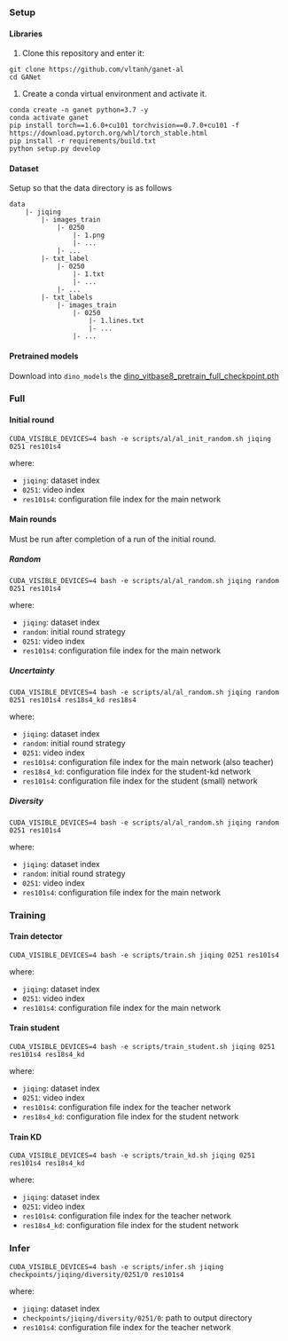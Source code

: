 ### Setup

#### Libraries

1. Clone this repository and enter it:

```shell
git clone https://github.com/vltanh/ganet-al
cd GANet
```

1. Create a conda virtual environment and activate it.

```shell
conda create -n ganet python=3.7 -y
conda activate ganet
pip install torch==1.6.0+cu101 torchvision==0.7.0+cu101 -f https://download.pytorch.org/whl/torch_stable.html
pip install -r requirements/build.txt
python setup.py develop
```

#### Dataset

Setup so that the data directory is as follows

```
data
    |- jiqing
        |- images_train
            |- 0250
                |- 1.png
                |- ...
            |- ...
        |- txt_label
            |- 0250
                |- 1.txt
                |- ...
            |- ...
        |- txt_labels
            |- images_train
                |- 0250
                    |- 1.lines.txt
                    |- ...
                |- ...
```

#### Pretrained models

Download into `dino_models` the [dino_vitbase8_pretrain_full_checkpoint.pth](https://dl.fbaipublicfiles.com/dino/dino_vitbase8_pretrain/dino_vitbase8_pretrain_full_checkpoint.pth)

### Full

#### Initial round

```
CUDA_VISIBLE_DEVICES=4 bash -e scripts/al/al_init_random.sh jiqing 0251 res101s4
```

where:
- `jiqing`: dataset index
- `0251`: video index
- `res101s4`: configuration file index for the main network

#### Main rounds

Must be run after completion of a run of the initial round.

##### Random

```
CUDA_VISIBLE_DEVICES=4 bash -e scripts/al/al_random.sh jiqing random 0251 res101s4
```

where:
- `jiqing`: dataset index
- `random`: initial round strategy
- `0251`: video index
- `res101s4`: configuration file index for the main network

##### Uncertainty

```
CUDA_VISIBLE_DEVICES=4 bash -e scripts/al/al_random.sh jiqing random 0251 res101s4 res18s4_kd res18s4
```

where:
- `jiqing`: dataset index
- `random`: initial round strategy
- `0251`: video index
- `res101s4`: configuration file index for the main network (also teacher)
- `res18s4_kd`: configuration file index for the student-kd network
- `res101s4`: configuration file index for the student (small) network

##### Diversity

```
CUDA_VISIBLE_DEVICES=4 bash -e scripts/al/al_random.sh jiqing random 0251 res101s4
```

where:
- `jiqing`: dataset index
- `random`: initial round strategy
- `0251`: video index
- `res101s4`: configuration file index for the main network

### Training

#### Train detector

```
CUDA_VISIBLE_DEVICES=4 bash -e scripts/train.sh jiqing 0251 res101s4
```

where:
- `jiqing`: dataset index
- `0251`: video index
- `res101s4`: configuration file index for the main network

#### Train student

```
CUDA_VISIBLE_DEVICES=4 bash -e scripts/train_student.sh jiqing 0251 res101s4 res18s4_kd
```

where:
- `jiqing`: dataset index
- `0251`: video index
- `res101s4`: configuration file index for the teacher network
- `res18s4_kd`: configuration file index for the student network

#### Train KD

```
CUDA_VISIBLE_DEVICES=4 bash -e scripts/train_kd.sh jiqing 0251 res101s4 res18s4_kd
```

where:
- `jiqing`: dataset index
- `0251`: video index
- `res101s4`: configuration file index for the teacher network
- `res18s4_kd`: configuration file index for the student network

### Infer

```
CUDA_VISIBLE_DEVICES=4 bash -e scripts/infer.sh jiqing checkpoints/jiqing/diversity/0251/0 res101s4
```

where:
- `jiqing`: dataset index
- `checkpoints/jiqing/diversity/0251/0`: path to output directory
- `res101s4`: configuration file index for the teacher network